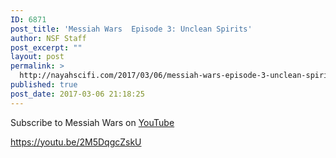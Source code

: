 ```yaml
---
ID: 6871
post_title: 'Messiah Wars  Episode 3: Unclean Spirits'
author: NSF Staff
post_excerpt: ""
layout: post
permalink: >
  http://nayahscifi.com/2017/03/06/messiah-wars-episode-3-unclean-spirits/
published: true
post_date: 2017-03-06 21:18:25
---
```

Subscribe to Messiah Wars on <a href="https://www.youtube.com/channel/UCwPKyiEecJchikejxh-GGEA">YouTube</a>

https://youtu.be/2M5DqgcZskU